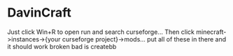 # DavinCraft
Just click Win+R to open run and search curseforge... 
Then click minecraft->instances->{your curseforge project}->mods... 
put all of these in there and it should work
broken bad is createbb
